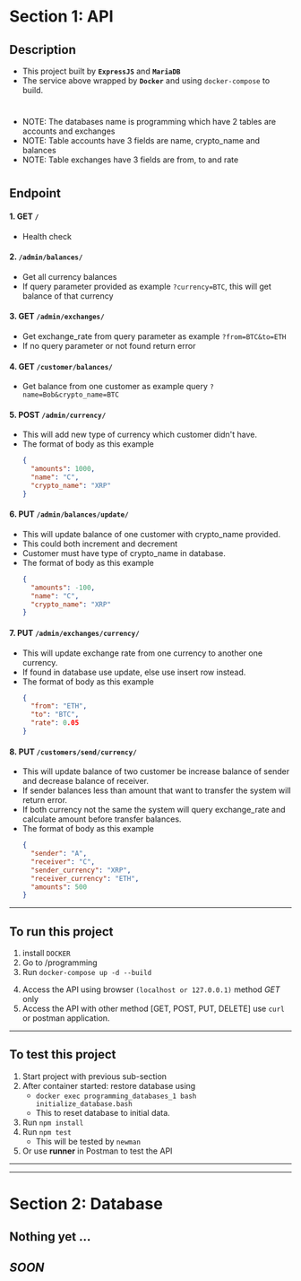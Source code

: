 # Section 1: API

## Description

- This project built by **`ExpressJS`** and **`MariaDB`**
- The service above wrapped by **`Docker`** and using `docker-compose` to build.

#

- NOTE: The databases name is programming which have 2 tables are accounts and exchanges
- NOTE: Table accounts have 3 fields are name, crypto_name and balances
- NOTE: Table exchanges have 3 fields are from, to and rate

#

## Endpoint

#### 1. GET `/`

- Health check

#### 2. `/admin/balances/`

- Get all currency balances
- If query parameter provided as example `?currency=BTC`, this will get balance of that currency

#### 3. GET `/admin/exchanges/`

- Get exchange_rate from query parameter as example `?from=BTC&to=ETH`
- If no query parameter or not found return error

#### 4. GET `/customer/balances/`

- Get balance from one customer as example query `?name=Bob&crypto_name=BTC`

#### 5. POST `/admin/currency/`

- This will add new type of currency which customer didn't have.
- The format of body as this example
  ```json
  {
    "amounts": 1000,
    "name": "C",
    "crypto_name": "XRP"
  }
  ```

#### 6. PUT `/admin/balances/update/`

- This will update balance of one customer with crypto_name provided.
- This could both increment and decrement
- Customer must have type of crypto_name in database.
- The format of body as this example
  ```json
  {
    "amounts": -100,
    "name": "C",
    "crypto_name": "XRP"
  }
  ```

#### 7. PUT `/admin/exchanges/currency/`

- This will update exchange rate from one currency to another one currency.
- If found in database use update, else use insert row instead.
- The format of body as this example
  ```json
  {
    "from": "ETH",
    "to": "BTC",
    "rate": 0.05
  }
  ```

#### 8. PUT `/customers/send/currency/`

- This will update balance of two customer be increase balance of sender and decrease balance of receiver.
- If sender balances less than amount that want to transfer the system will return error.
- If both currency not the same the system will query exchange_rate and calculate amount before transfer balances.
- The format of body as this example
  ```json
  {
    "sender": "A",
    "receiver": "C",
    "sender_currency": "XRP",
    "receiver_currency": "ETH",
    "amounts": 500
  }
  ```

---

## To run this project

1.  install `DOCKER`
2.  Go to /programming
3.  Run `docker-compose up -d --build`
<!-- 4.  After container started: restore database using
    - docker exec programming_databases_1 bash initialize_database.bash -->
4.  Access the API using browser `(localhost or 127.0.0.1)` method _GET_ only
5.  Access the API with other method [GET, POST, PUT, DELETE] use `curl` or postman application.

---

## To test this project

1.  Start project with previous sub-section
2.  After container started: restore database using
    - `docker exec programming_databases_1 bash initialize_database.bash`
    - This to reset database to initial data.
3.  Run `npm install`
4.  Run `npm test`
    - This will be tested by `newman`
5.  Or use **runner** in Postman to test the API

---

---

# Section 2: Database

## Nothing yet ...

## **_SOON_**
